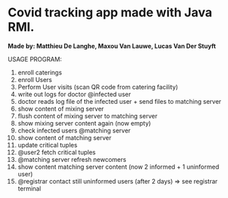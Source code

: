 # Covid tracking app made with Java RMI.

**Made by: Matthieu De Langhe, Maxou Van Lauwe, Lucas Van Der Stuyft**


USAGE PROGRAM: 
1) enroll caterings
2) enroll Users
3) Perform User visits (scan QR code from catering facility)
4) write out logs for doctor @infected user
5) doctor reads log file of the infected user + send files to matching server
6) show content of mixing server
7) flush content of mixing server to matching server
8) show mixing server content again (now empty)
9) check infected users @matching server
10) show content of matching server
11) update critical tuples
12) @user2 fetch critical tuples
13) @matching server refresh newcomers
14) show content matching server content (now 2 informed + 1 uninformed user)
15) @registrar contact still uninformed users (after 2 days) => see registrar terminal